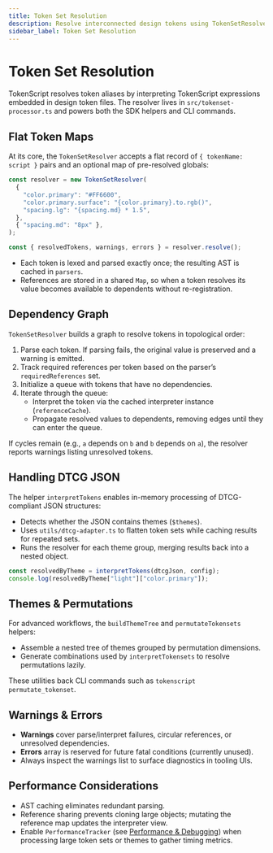 ```yaml
---
title: Token Set Resolution
description: Resolve interconnected design tokens using TokenSetResolver and DTCG adapters.
sidebar_label: Token Set Resolution
---
```


# Token Set Resolution

TokenScript resolves token aliases by interpreting TokenScript expressions embedded in design token files. The resolver lives in `src/tokenset-processor.ts` and powers both the SDK helpers and CLI commands.

## Flat Token Maps

At its core, the `TokenSetResolver` accepts a flat record of `{ tokenName: script }` pairs and an optional map of pre-resolved globals:

```ts
const resolver = new TokenSetResolver(
  {
    "color.primary": "#FF6600",
    "color.primary.surface": "{color.primary}.to.rgb()",
    "spacing.lg": "{spacing.md} * 1.5",
  },
  { "spacing.md": "8px" },
);

const { resolvedTokens, warnings, errors } = resolver.resolve();
```

- Each token is lexed and parsed exactly once; the resulting AST is cached in `parsers`.
- References are stored in a shared `Map`, so when a token resolves its value becomes available to dependents without re-registration.

## Dependency Graph

`TokenSetResolver` builds a graph to resolve tokens in topological order:

1. Parse each token. If parsing fails, the original value is preserved and a warning is emitted.
2. Track required references per token based on the parser’s `requiredReferences` set.
3. Initialize a queue with tokens that have no dependencies.
4. Iterate through the queue:
   - Interpret the token via the cached interpreter instance (`referenceCache`).
   - Propagate resolved values to dependents, removing edges until they can enter the queue.

If cycles remain (e.g., `a` depends on `b` and `b` depends on `a`), the resolver reports warnings listing unresolved tokens.

## Handling DTCG JSON

The helper `interpretTokens` enables in-memory processing of DTCG-compliant JSON structures:

- Detects whether the JSON contains themes (`$themes`).
- Uses `utils/dtcg-adapter.ts` to flatten token sets while caching results for repeated sets.
- Runs the resolver for each theme group, merging results back into a nested object.

```ts
const resolvedByTheme = interpretTokens(dtcgJson, config);
console.log(resolvedByTheme["light"]["color.primary"]);
```

## Themes & Permutations

For advanced workflows, the `buildThemeTree` and `permutateTokensets` helpers:

- Assemble a nested tree of themes grouped by permutation dimensions.
- Generate combinations used by `interpretTokensets` to resolve permutations lazily.

These utilities back CLI commands such as `tokenscript permutate_tokenset`.

## Warnings & Errors

- **Warnings** cover parse/interpret failures, circular references, or unresolved dependencies.
- **Errors** array is reserved for future fatal conditions (currently unused).
- Always inspect the warnings list to surface diagnostics in tooling UIs.

## Performance Considerations

- AST caching eliminates redundant parsing.
- Reference sharing prevents cloning large objects; mutating the reference map updates the interpreter view.
- Enable `PerformanceTracker` (see [Performance & Debugging](performance-debugging.md)) when processing large token sets or themes to gather timing metrics.
